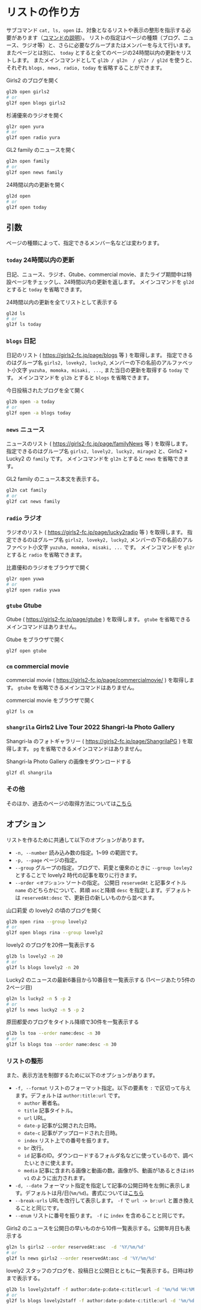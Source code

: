 # リストの作り方

サブコマンド `cat, ls, open` は、対象となるリストや表示の整形を指示する必要があります（[コマンドの説明](./commands.md)）。
リストの指定はページの種類（ブログ、ニュース、ラジオ等）と、さらに必要なグループまたはメンバーを与えて行います。
またページとは別に、 `today` とすると全てのページの24時間以内の更新をリストします。
またメインコマンドとして `gl2b / gl2n  / gl2r / gl2d` を使うと、それぞれ `blogs, news, radio, today` を省略することができます。

Girls2 のブログを開く
```sh
gl2b open girls2
# or
gl2f open blogs girls2
```

杉浦優來のラジオを開く
```sh
gl2r open yura
# or
gl2f open radio yura
```

GL2 family のニュースを開く
```sh
gl2n open family
# or
gl2f open news family
```

24時間以内の更新を開く
```sh
gl2d open
# or
gl2f open today
```


## 引数

ページの種類によって、指定できるメンバー名などは変わります。


### `today` 24時間以内の更新

日記、ニュース、ラジオ、Gtube、commercial movie、またライブ期間中は特設ページをチェックし、24時間以内の更新を返します。
メインコマンドを `gl2d` とすると `today` を省略できます。

24時間以内の更新を全てリストとして表示する
```sh
gl2d ls
# or
gl2f ls today
```

### `blogs` 日記

日記のリスト ( https://girls2-fc.jp/page/blogs 等 ) を取得します。
指定できるのはグループ名 `girls2, loveky2, lucky2`, メンバーの下の名前のアルファベット小文字 `yuzuha, momoka, misaki, ...`, また当日の更新を取得する `today` です。
メインコマンドを `gl2b` とすると `blogs` を省略できます。

今日投稿されたブログを全て開く
```sh
gl2b open -a today
# or
gl2f open -a blogs today
```

### `news` ニュース

ニュースのリスト ( https://girls2-fc.jp/page/familyNews 等 ) を取得します。
指定できるのはグループ名 `girls2, lovely2, lucky2, mirage2` と、Girls2 + Lucky2 の `family` です。
メインコマンドを `gl2n` とすると `news` を省略できます。

GL2 family のニュース本文を表示する。
```sh
gl2n cat family
# or
gl2f cat news family
```

### `radio` ラジオ

ラジオのリスト ( https://girls2-fc.jp/page/lucky2radio 等 ) を取得します。
指定できるのはグループ名 `girls2, loveky2, lucky2`, メンバーの下の名前のアルファベット小文字 `yuzuha, momoka, misaki, ...` です。
メインコマンドを `gl2r` とすると `radio` を省略できます。

比嘉優和のラジオをブラウザで開く
```sh
gl2r open yuwa
# or
gl2f open radio yuwa
```

### `gtube` Gtube

Gtube ( https://girls2-fc.jp/page/gtube ) を取得します。
`gtube` を省略できるメインコマンドはありません。

Gtube をブラウザで開く
```sh
gl2f open gtube
```


### `cm` commercial movie

commercial movie ( https://girls2-fc.jp/page/commercialmovie/ ) を取得します。
`gtube` を省略できるメインコマンドはありません。

commercial movie をブラウザで開く
```sh
gl2f ls cm
```


### `shangrila` Girls2 Live Tour 2022 Shangri-la Photo Gallery

Shangri-la のフォトギャラリー ( https://girls2-fc.jp/page/ShangrilaPG ) を取得します。
`pg` を省略できるメインコマンドはありません。

Shangri-la Photo Gallery の画像をダウンロードする
```sh
gl2f dl shangrila
```


### その他

そのほか、過去のページの取得方法については[こちら](./other_boards.md)


## オプション

リストを作るために共通して以下のオプションがあります。

* `-n, --number` 読み込み数の指定。1~99 の範囲です。
* `-p, --page` ページの指定。
* `--group` グループの指定。ブログで、莉愛と優來のときに `--group lovley2` とすることで lovely2 時代の記事を取りに行きます。
* `--order <オプション>` ソートの指定。 公開日 `reservedAt` と記事タイトル `name` のどちらかについて、昇順 `asc`と降順 `desc` を指定します。デフォルトは `reservedAt:desc` で、更新日の新しいものから並べます。

山口莉愛 の lovely2 の頃のブログを開く
```sh
gl2b open rina --group lovely2
# or
gl2f open blogs rina --group lovely2
```

lovely2 のブログを20件一覧表示する
```sh
gl2b ls lovely2 -n 20
# or
gl2f ls blogs lovely2 -n 20
```

Lucky2 のニュースの最新6番目から10番目を一覧表示する (1ページあたり5件の2ページ目)
```sh
gl2n ls lucky2 -n 5 -p 2
# or
gl2f ls news lucky2 -n 5 -p 2
```

原田都愛のブログをタイトル降順で30件を一覧表示する
```sh
gl2b ls toa --order name:desc -n 30
# or
gl2f ls blogs toa --order name:desc -n 30
```

### リストの整形

また、表示方法を制御するために以下のオプションがあります。

* `-f, --format` リストのフォーマット指定。以下の要素を `:` で区切って与えます。デフォルトは `author:title:url` です。
	* `author` 著者名。
	* `title` 記事タイトル。
	* `url` URL。
	* `date-p` 記事が公開された日時。
	* `date-c` 記事がアップロードされた日時。
	* `index` リスト上での番号を振ります。
	* `br` 改行。
	* `id` 記事のID。ダウンロードするフォルダ名などに使っているので、調べたいときに使えます。
	* `media` 記事に含まれる画像と動画の数。画像が5、動画が1あるときは`i05 v1` のように出力されます。
* `-d, --date` フォーマット指定を指定して記事の公開日時を左側に表示します。デフォルトは月/日(`%m/%d`)。書式については[こちら](https://docs.python.org/ja/3/library/datetime.html#strftime-strptime-behavior)
* `--break-urls` URLを改行して表示します。 `-f` で `url -> br:url` と置き換えることと同じです。
* `--enum` リストに番号を振ります。 `-f` に `index` を含めることと同じです。


Girls2 のニュースを公開日の早いものから10件一覧表示する。公開年月日も表示する
```sh
gl2n ls girls2 --order reservedAt:asc  -d '%Y/%m/%d'
# or
gl2f ls news girls2 --order reservedAt:asc -d '%Y/%m/%d'
```

lovely2 スタッフのブログを、投稿日と公開日とともに一覧表示する。日時は秒まで表示する。
```sh
gl2b ls lovely2staff -f author:date-p:date-c:title:url -d '%m/%d %H:%M:%S'
# or
gl2f ls blogs lovely2staff -f author:date-p:date-c:title:url -d '%m/%d %H:%M:%S'
```